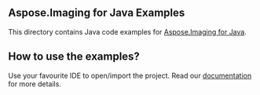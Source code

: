 ## Aspose.Imaging for Java Examples

This directory contains Java code examples for [Aspose.Imaging for Java](http://www.aspose.com/java/imaging-component.aspx).

## How to use the examples?

Use your favourite IDE to open/import the project. Read our [documentation](http://www.aspose.com/docs/display/imagingjava/How+to+Run+the+Examples) for more details.
